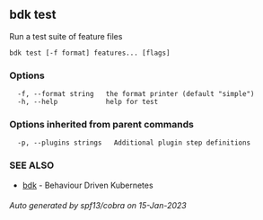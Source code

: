 ## bdk test

Run a test suite of feature files

```
bdk test [-f format] features... [flags]
```

### Options

```
  -f, --format string   the format printer (default "simple")
  -h, --help            help for test
```

### Options inherited from parent commands

```
  -p, --plugins strings   Additional plugin step definitions
```

### SEE ALSO

* [bdk](bdk.md)	 - Behaviour Driven Kubernetes

###### Auto generated by spf13/cobra on 15-Jan-2023
